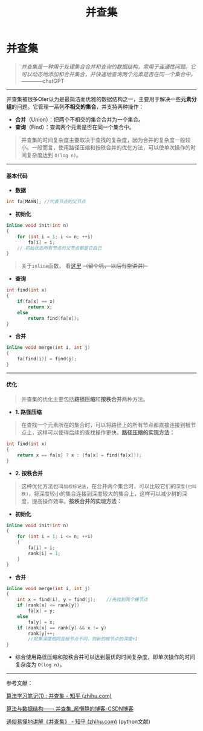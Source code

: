 ﻿---
title: 并查集
published: 2023-07-13
image: ''
tags: ['C++', '算法']
category: 'C++'
draft: false 
---
# 并查集

> *并查集是一种用于处理集合合并和查询的数据结构，常用于连通性问题。它可以动态地添加和合并集合，并快速地查询两个元素是否在同一个集合中。*                          ————chatGPT

---

并查集被很多OIer认为是最简洁而优雅的数据结构之一，主要用于解决一些**元素分组**的问题。它管理一系列**不相交的集合**，并支持两种操作：

* **合并**（Union）：把两个不相交的集合合并为一个集合。
* **查询**（Find）：查询两个元素是否在同一个集合中。

> 并查集的时间复杂度主要取决于查找的复杂度，因为合并的复杂度一般较小。一般而言，使用路径压缩和按秩合并的优化方法，可以使单次操作的时间复杂度达到 `O(log n)`。

---

#### 基本代码

* **数据**

```cpp
int fa[MAXN]; //代表节点的父节点
```

* **初始化**

```cpp
inline void init(int n)
{
    for (int i = 1; i <= n; ++i)
        fa[i] = i; 
    // 初始状态所有节点的父节点都是它自己
}
```

> 关于`inline`函数， 看[这里](https://blog.csdn.net/lym940928/article/details/88368363) ~~（留个坑， 以后有空讲讲）~~

* **查询**

```cpp
int find(int x)
{
    if(fa[x] == x)
        return x;
    else
        return find(fa[x]);
}
```

* **合并**

```cpp
inline void merge(int i, int j)
{
    fa[find(i)] = find(j);
}
```

---

#### 优化

> 并查集的优化主要包括**路径压缩**和**按秩合并**两种方法。

* **1. 路径压缩**

> 在查找一个元素所在的集合时，可以将路径上的所有节点都直接连接到根节点上，这样可以使得后续的查找操作更快。**路径压缩的实现方法：**

```cpp
int find(int x)
{
    return x == fa[x] ? x : (fa[x] = find(fa[x]));
}
```

* **2. 按秩合并**

> 这种优化方法也叫`加权标记法`，在合并两个集合时，可以比较它们的`深度(也叫秩)`，将深度较小的集合连接到深度较大的集合上，这样可以减少树的深度，提高操作效率。**按秩合并的实现方法：**

* **初始化**

```cpp
inline void init(int n)
{
    for (int i = 1; i <= n; ++i)
    {
        fa[i] = i;
        rank[i] = 1;
    }
}
```

* **合并**

```cpp
inline void merge(int i, int j)
{
    int x = find(i), y = find(j);    //先找到两个根节点
    if (rank[x] <= rank[y])
        fa[x] = y;
    else
        fa[y] = x;
    if (rank[x] == rank[y] && x != y)
        rank[y]++; 
        //如果深度相同且根节点不同，则新的根节点的深度+1
}
```

* 综合使用路径压缩和按秩合并可以达到最优的时间复杂度，即单次操作的时间复杂度为 `O(log n)`。

---

参考文献：

[算法学习笔记(1) : 并查集 - 知乎 (zhihu.com)](https://zhuanlan.zhihu.com/p/93647900)

[算法与数据结构—— 并查集\_酱懵静的博客-CSDN博客](https://blog.csdn.net/the_zed/article/details/105126583)

[通俗易懂地讲解《并查集》 - 知乎 (zhihu.com)](https://zhuanlan.zhihu.com/p/125604577) (python文献)
